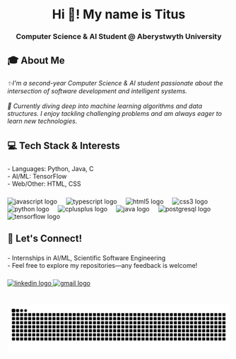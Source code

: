 <h1 align="center">Hi 👋! My name is Titus</h1>

###

<h3 align="center">Computer Science & AI Student @ Aberystwyth University</h3>

###

<h2 align="left">🎓 About Me</h2>

###

<h6 align="left">✨I'm a second-year Computer Science & AI student passionate about the intersection of software development and intelligent systems.<br><br>🚀 Currently diving deep into machine learning algorithms and data structures. I enjoy tackling challenging problems and am always eager to learn new technologies.</h6>

###

<h2 align="left">💻 Tech Stack & Interests</h2>

###

<p align="left">- Languages: Python, Java, C<br>- AI/ML: TensorFlow<br>- Web/Other: HTML, CSS</p>

###

<div align="left">
  <img src="https://cdn.jsdelivr.net/gh/devicons/devicon/icons/javascript/javascript-original.svg" height="30" alt="javascript logo"  />
  <img width="12" />
  <img src="https://cdn.jsdelivr.net/gh/devicons/devicon/icons/typescript/typescript-original.svg" height="30" alt="typescript logo"  />
  <img width="12" />
  <img src="https://cdn.jsdelivr.net/gh/devicons/devicon/icons/html5/html5-original.svg" height="30" alt="html5 logo"  />
  <img width="12" />
  <img src="https://cdn.jsdelivr.net/gh/devicons/devicon/icons/css3/css3-original.svg" height="30" alt="css3 logo"  />
  <img width="12" />
  <img src="https://cdn.jsdelivr.net/gh/devicons/devicon/icons/python/python-original.svg" height="30" alt="python logo"  />
  <img width="12" />
  <img src="https://skillicons.dev/icons?i=cpp" height="30" alt="cplusplus logo"  />
  <img width="12" />
  <img src="https://skillicons.dev/icons?i=java" height="30" alt="java logo"  />
  <img width="12" />
  <img src="https://cdn.jsdelivr.net/gh/devicons/devicon/icons/postgresql/postgresql-original.svg" height="30" alt="postgresql logo"  />
  <img width="12" />
  <img src="https://cdn.jsdelivr.net/gh/devicons/devicon/icons/tensorflow/tensorflow-original.svg" height="30" alt="tensorflow logo"  />
</div>

###

<h2 align="left">🌱 Let's Connect!</h2>

###

<p align="left">- Internships in AI/ML, Scientific Software Engineering<br>- Feel free to explore my repositories—any feedback is welcome!</p>

###

<div align="left">
  <a href="www.linkedin.com/in/titus-v-mathew" target="_blank">
    <img src="https://img.shields.io/static/v1?message=LinkedIn&logo=linkedin&label=&color=0077B5&logoColor=white&labelColor=&style=for-the-badge" height="35" alt="linkedin logo"  />
  </a>
  <a href="mathew.v.titus@gmail.com" target="_blank">
    <img src="https://img.shields.io/static/v1?message=Gmail&logo=gmail&label=&color=D14836&logoColor=white&labelColor=&style=for-the-badge" height="35" alt="gmail logo"  />
  </a>
</div>

###

<br clear="both">

<img src="https://raw.githubusercontent.com/tim18-png/tim18-png/output/snake.svg" alt="Snake animation" />

###
